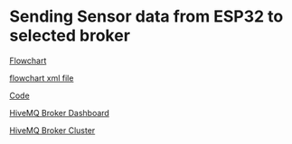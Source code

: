# Sending Sensor data from ESP32 to selected broker
[Flowchart](https://github.com/oshani-jayawardane/SmartAgro/blob/main/ESP32_to_broker/ESP32_to_broker.drawio.png) <br/>

[flowchart xml file](https://github.com/oshani-jayawardane/SmartAgro/blob/main/ESP32_to_broker/ESP32_to_broker.drawio) <br/>

[Code](https://github.com/oshani-jayawardane/SmartAgro/blob/main/ESP32_to_broker/ESP32_to_broker_MQTT.ino) <br/>

[HiveMQ Broker Dashboard](http://www.hivemq.com/demos/websocket-client/) <br/>

[HiveMQ Broker Cluster](https://console.hivemq.cloud/) <br/>
